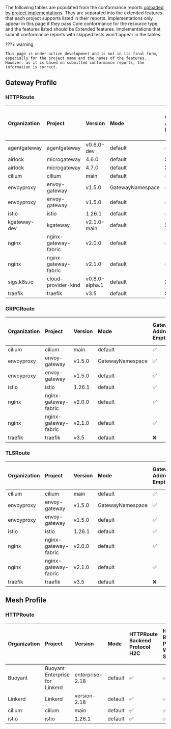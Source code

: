 
The following tables are populated from the conformance reports [uploaded by project implementations](https://github.com/kubernetes-sigs/gateway-api/tree/main/conformance/reports). They are separated into the extended features that each project supports listed in their reports.
Implementations only appear in this page if they pass Core conformance for the resource type, and the features listed should be Extended features. Implementations that submit conformance reports with skipped tests won't appear in the tables.



???+ warning


    This page is under active development and is not in its final form,
    especially for the project name and the names of the features.
    However, as it is based on submitted conformance reports, the information is correct.


## Gateway Profile

### HTTPRoute

| Organization   | Project              | Version        | Mode             | Gateway Address Empty   | Gateway HTTP Listener Isolation   | Gateway Infrastructure Propagation   | Gateway Port 8080   | Gateway Static Addresses   | HTTPRoute Backend Protocol H2C   | HTTPRoute Backend Protocol Web Socket   | HTTPRoute Backend Request Header Modification   | HTTPRoute Backend Timeout   | HTTPRoute Destination Port Matching   | HTTPRoute Host Rewrite   | HTTPRoute Method Matching   | HTTPRoute Parent Ref Port   | HTTPRoute Path Redirect   | HTTPRoute Path Rewrite   | HTTPRoute Port Redirect   | HTTPRoute Query Param Matching   | HTTPRoute Request Mirror   | HTTPRoute Request Multiple Mirrors   | HTTPRoute Request Percentage Mirror   | HTTPRoute Request Timeout   | HTTPRoute Response Header Modification   | HTTPRoute Scheme Redirect   |
|:---------------|:---------------------|:---------------|:-----------------|:------------------------|:----------------------------------|:-------------------------------------|:--------------------|:---------------------------|:---------------------------------|:----------------------------------------|:------------------------------------------------|:----------------------------|:--------------------------------------|:-------------------------|:----------------------------|:----------------------------|:--------------------------|:-------------------------|:--------------------------|:---------------------------------|:---------------------------|:-------------------------------------|:--------------------------------------|:----------------------------|:-----------------------------------------|:----------------------------|
| agentgateway   | agentgateway         | v0.6.0-dev     | default          | :white_check_mark:      | :white_check_mark:                | :white_check_mark:                   | :white_check_mark:  | :white_check_mark:         | :white_check_mark:               | :white_check_mark:                      | :white_check_mark:                              | :white_check_mark:          | :white_check_mark:                    | :white_check_mark:       | :white_check_mark:          | :white_check_mark:          | :white_check_mark:        | :white_check_mark:       | :white_check_mark:        | :white_check_mark:               | :white_check_mark:         | :white_check_mark:                   | :white_check_mark:                    | :white_check_mark:          | :white_check_mark:                       | :white_check_mark:          |
| airlock        | microgateway         | 4.6.0          | default          | :x:                     | :x:                               | :white_check_mark:                   | :white_check_mark:  | :x:                        | :white_check_mark:               | :white_check_mark:                      | :x:                                             | :white_check_mark:          | :white_check_mark:                    | :white_check_mark:       | :white_check_mark:          | :white_check_mark:          | :white_check_mark:        | :white_check_mark:       | :white_check_mark:        | :white_check_mark:               | :x:                        | :x:                                  | :x:                                   | :white_check_mark:          | :white_check_mark:                       | :white_check_mark:          |
| airlock        | microgateway         | 4.7.0          | default          | :x:                     | :x:                               | :white_check_mark:                   | :white_check_mark:  | :x:                        | :white_check_mark:               | :white_check_mark:                      | :x:                                             | :white_check_mark:          | :white_check_mark:                    | :white_check_mark:       | :white_check_mark:          | :white_check_mark:          | :white_check_mark:        | :white_check_mark:       | :white_check_mark:        | :white_check_mark:               | :x:                        | :x:                                  | :x:                                   | :white_check_mark:          | :white_check_mark:                       | :white_check_mark:          |
| cilium         | cilium               | main           | default          | :white_check_mark:      | :white_check_mark:                | :white_check_mark:                   | :white_check_mark:  | :white_check_mark:         | :white_check_mark:               | :white_check_mark:                      | :white_check_mark:                              | :white_check_mark:          | :white_check_mark:                    | :white_check_mark:       | :white_check_mark:          | :x:                         | :white_check_mark:        | :white_check_mark:       | :white_check_mark:        | :white_check_mark:               | :white_check_mark:         | :white_check_mark:                   | :white_check_mark:                    | :white_check_mark:          | :white_check_mark:                       | :white_check_mark:          |
| envoyproxy     | envoy-gateway        | v1.5.0         | GatewayNamespace | :white_check_mark:      | :white_check_mark:                | :white_check_mark:                   | :white_check_mark:  | :x:                        | :white_check_mark:               | :white_check_mark:                      | :white_check_mark:                              | :white_check_mark:          | :white_check_mark:                    | :white_check_mark:       | :white_check_mark:          | :white_check_mark:          | :white_check_mark:        | :white_check_mark:       | :white_check_mark:        | :white_check_mark:               | :white_check_mark:         | :white_check_mark:                   | :white_check_mark:                    | :white_check_mark:          | :white_check_mark:                       | :white_check_mark:          |
| envoyproxy     | envoy-gateway        | v1.5.0         | default          | :white_check_mark:      | :white_check_mark:                | :white_check_mark:                   | :white_check_mark:  | :x:                        | :white_check_mark:               | :white_check_mark:                      | :white_check_mark:                              | :white_check_mark:          | :white_check_mark:                    | :white_check_mark:       | :white_check_mark:          | :white_check_mark:          | :white_check_mark:        | :white_check_mark:       | :white_check_mark:        | :white_check_mark:               | :white_check_mark:         | :white_check_mark:                   | :white_check_mark:                    | :white_check_mark:          | :white_check_mark:                       | :white_check_mark:          |
| istio          | istio                | 1.26.1         | default          | :white_check_mark:      | :white_check_mark:                | :white_check_mark:                   | :white_check_mark:  | :white_check_mark:         | :white_check_mark:               | :white_check_mark:                      | :white_check_mark:                              | :white_check_mark:          | :white_check_mark:                    | :white_check_mark:       | :white_check_mark:          | :white_check_mark:          | :white_check_mark:        | :white_check_mark:       | :white_check_mark:        | :white_check_mark:               | :white_check_mark:         | :white_check_mark:                   | :white_check_mark:                    | :white_check_mark:          | :white_check_mark:                       | :white_check_mark:          |
| kgateway-dev   | kgateway             | v2.1.0-main    | default          | :x:                     | :x:                               | :x:                                  | :x:                 | :x:                        | :white_check_mark:               | :white_check_mark:                      | :x:                                             | :white_check_mark:          | :x:                                   | :white_check_mark:       | :white_check_mark:          | :x:                         | :white_check_mark:        | :white_check_mark:       | :white_check_mark:        | :white_check_mark:               | :white_check_mark:         | :x:                                  | :x:                                   | :white_check_mark:          | :white_check_mark:                       | :white_check_mark:          |
| nginx          | nginx-gateway-fabric | v2.0.0         | default          | :white_check_mark:      | :white_check_mark:                | :white_check_mark:                   | :white_check_mark:  | :x:                        | :x:                              | :white_check_mark:                      | :x:                                             | :x:                         | :x:                                   | :white_check_mark:       | :white_check_mark:          | :x:                         | :white_check_mark:        | :white_check_mark:       | :white_check_mark:        | :white_check_mark:               | :white_check_mark:         | :white_check_mark:                   | :white_check_mark:                    | :x:                         | :white_check_mark:                       | :white_check_mark:          |
| nginx          | nginx-gateway-fabric | v2.1.0         | default          | :white_check_mark:      | :white_check_mark:                | :white_check_mark:                   | :white_check_mark:  | :x:                        | :x:                              | :white_check_mark:                      | :x:                                             | :x:                         | :x:                                   | :white_check_mark:       | :white_check_mark:          | :x:                         | :white_check_mark:        | :white_check_mark:       | :white_check_mark:        | :white_check_mark:               | :white_check_mark:         | :white_check_mark:                   | :white_check_mark:                    | :x:                         | :white_check_mark:                       | :white_check_mark:          |
| sigs.k8s.io    | cloud-provider-kind  | v0.8.0-alpha.1 | default          | :x:                     | :x:                               | :x:                                  | :x:                 | :x:                        | :x:                              | :x:                                     | :x:                                             | :x:                         | :x:                                   | :x:                      | :x:                         | :x:                         | :x:                       | :x:                      | :x:                       | :x:                              | :x:                        | :x:                                  | :x:                                   | :x:                         | :x:                                      | :x:                         |
| traefik        | traefik              | v3.5           | default          | :x:                     | :x:                               | :x:                                  | :white_check_mark:  | :x:                        | :white_check_mark:               | :white_check_mark:                      | :x:                                             | :x:                         | :white_check_mark:                    | :white_check_mark:       | :white_check_mark:          | :x:                         | :white_check_mark:        | :white_check_mark:       | :white_check_mark:        | :white_check_mark:               | :x:                        | :x:                                  | :x:                                   | :x:                         | :white_check_mark:                       | :white_check_mark:          |

### GRPCRoute

| Organization   | Project              | Version   | Mode             | Gateway Address Empty   | Gateway HTTP Listener Isolation   | Gateway Infrastructure Propagation   | Gateway Port 8080   | Gateway Static Addresses   |
|:---------------|:---------------------|:----------|:-----------------|:------------------------|:----------------------------------|:-------------------------------------|:--------------------|:---------------------------|
| cilium         | cilium               | main      | default          | :white_check_mark:      | :white_check_mark:                | :white_check_mark:                   | :white_check_mark:  | :white_check_mark:         |
| envoyproxy     | envoy-gateway        | v1.5.0    | GatewayNamespace | :white_check_mark:      | :white_check_mark:                | :white_check_mark:                   | :white_check_mark:  | :x:                        |
| envoyproxy     | envoy-gateway        | v1.5.0    | default          | :white_check_mark:      | :white_check_mark:                | :white_check_mark:                   | :white_check_mark:  | :x:                        |
| istio          | istio                | 1.26.1    | default          | :white_check_mark:      | :white_check_mark:                | :white_check_mark:                   | :white_check_mark:  | :white_check_mark:         |
| nginx          | nginx-gateway-fabric | v2.0.0    | default          | :white_check_mark:      | :white_check_mark:                | :white_check_mark:                   | :white_check_mark:  | :x:                        |
| nginx          | nginx-gateway-fabric | v2.1.0    | default          | :white_check_mark:      | :white_check_mark:                | :white_check_mark:                   | :white_check_mark:  | :x:                        |
| traefik        | traefik              | v3.5      | default          | :x:                     | :x:                               | :x:                                  | :x:                 | :x:                        |

### TLSRoute

| Organization   | Project              | Version   | Mode             | Gateway Address Empty   | Gateway HTTP Listener Isolation   | Gateway Infrastructure Propagation   | Gateway Port 8080   | Gateway Static Addresses   |
|:---------------|:---------------------|:----------|:-----------------|:------------------------|:----------------------------------|:-------------------------------------|:--------------------|:---------------------------|
| cilium         | cilium               | main      | default          | :white_check_mark:      | :white_check_mark:                | :white_check_mark:                   | :white_check_mark:  | :white_check_mark:         |
| envoyproxy     | envoy-gateway        | v1.5.0    | GatewayNamespace | :white_check_mark:      | :white_check_mark:                | :white_check_mark:                   | :white_check_mark:  | :x:                        |
| envoyproxy     | envoy-gateway        | v1.5.0    | default          | :white_check_mark:      | :white_check_mark:                | :white_check_mark:                   | :white_check_mark:  | :x:                        |
| istio          | istio                | 1.26.1    | default          | :white_check_mark:      | :white_check_mark:                | :white_check_mark:                   | :white_check_mark:  | :white_check_mark:         |
| nginx          | nginx-gateway-fabric | v2.0.0    | default          | :white_check_mark:      | :white_check_mark:                | :white_check_mark:                   | :white_check_mark:  | :x:                        |
| nginx          | nginx-gateway-fabric | v2.1.0    | default          | :white_check_mark:      | :white_check_mark:                | :white_check_mark:                   | :white_check_mark:  | :x:                        |
| traefik        | traefik              | v3.5      | default          | :x:                     | :x:                               | :x:                                  | :x:                 | :x:                        |

## Mesh Profile

### HTTPRoute

| Organization   | Project                        | Version         | Mode    | HTTPRoute Backend Protocol H2C   | HTTPRoute Backend Protocol Web Socket   | HTTPRoute Backend Request Header Modification   | HTTPRoute Backend Timeout   | HTTPRoute Destination Port Matching   | HTTPRoute Host Rewrite   | HTTPRoute Method Matching   | HTTPRoute Parent Ref Port   | HTTPRoute Path Redirect   | HTTPRoute Path Rewrite   | HTTPRoute Port Redirect   | HTTPRoute Query Param Matching   | HTTPRoute Request Mirror   | HTTPRoute Request Multiple Mirrors   | HTTPRoute Request Percentage Mirror   | HTTPRoute Request Timeout   | HTTPRoute Response Header Modification   | HTTPRoute Scheme Redirect   | Mesh Cluster IP Matching   | Mesh Consumer Route   | Mesh HTTPRoute Backend Request Header Modification   | Mesh HTTPRoute Query Param Matching   | Mesh HTTPRoute Redirect Port   | Mesh HTTPRoute Scheme Redirect   |
|:---------------|:-------------------------------|:----------------|:--------|:---------------------------------|:----------------------------------------|:------------------------------------------------|:----------------------------|:--------------------------------------|:-------------------------|:----------------------------|:----------------------------|:--------------------------|:-------------------------|:--------------------------|:---------------------------------|:---------------------------|:-------------------------------------|:--------------------------------------|:----------------------------|:-----------------------------------------|:----------------------------|:---------------------------|:----------------------|:-----------------------------------------------------|:--------------------------------------|:-------------------------------|:---------------------------------|
| Buoyant        | Buoyant Enterprise for Linkerd | enterprise-2.18 | default | :white_check_mark:               | :white_check_mark:                      | :white_check_mark:                              | :white_check_mark:          | :white_check_mark:                    | :white_check_mark:       | :white_check_mark:          | :white_check_mark:          | :white_check_mark:        | :white_check_mark:       | :white_check_mark:        | :white_check_mark:               | :white_check_mark:         | :white_check_mark:                   | :white_check_mark:                    | :white_check_mark:          | :white_check_mark:                       | :white_check_mark:          | :white_check_mark:         | :white_check_mark:    | :white_check_mark:                                   | :white_check_mark:                    | :white_check_mark:             | :white_check_mark:               |
| Linkerd        | Linkerd                        | version-2.18    | default | :white_check_mark:               | :white_check_mark:                      | :white_check_mark:                              | :white_check_mark:          | :white_check_mark:                    | :white_check_mark:       | :white_check_mark:          | :white_check_mark:          | :white_check_mark:        | :white_check_mark:       | :white_check_mark:        | :white_check_mark:               | :white_check_mark:         | :white_check_mark:                   | :white_check_mark:                    | :white_check_mark:          | :white_check_mark:                       | :white_check_mark:          | :white_check_mark:         | :white_check_mark:    | :white_check_mark:                                   | :white_check_mark:                    | :white_check_mark:             | :white_check_mark:               |
| cilium         | cilium                         | main            | default | :white_check_mark:               | :white_check_mark:                      | :white_check_mark:                              | :white_check_mark:          | :white_check_mark:                    | :white_check_mark:       | :white_check_mark:          | :x:                         | :white_check_mark:        | :white_check_mark:       | :white_check_mark:        | :white_check_mark:               | :white_check_mark:         | :white_check_mark:                   | :white_check_mark:                    | :white_check_mark:          | :white_check_mark:                       | :white_check_mark:          | :white_check_mark:         | :x:                   | :x:                                                  | :x:                                   | :x:                            | :x:                              |
| istio          | istio                          | 1.26.1          | default | :white_check_mark:               | :white_check_mark:                      | :white_check_mark:                              | :white_check_mark:          | :white_check_mark:                    | :white_check_mark:       | :white_check_mark:          | :white_check_mark:          | :white_check_mark:        | :white_check_mark:       | :white_check_mark:        | :white_check_mark:               | :white_check_mark:         | :white_check_mark:                   | :white_check_mark:                    | :white_check_mark:          | :white_check_mark:                       | :white_check_mark:          | :x:                        | :white_check_mark:    | :x:                                                  | :x:                                   | :x:                            | :x:                              |